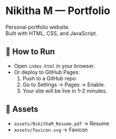 # Nikitha M — Portfolio

Personal portfolio website.  
Built with HTML, CSS, and JavaScript.

## 🚀 How to Run
- Open `index.html` in your browser.
- Or deploy to GitHub Pages:
  1. Push to a GitHub repo.
  2. Go to Settings → Pages → Enable.
  3. Your site will be live in 1–2 minutes.

## 📂 Assets
- `assets/NikithaM_Resume.pdf` → Resume
- `assets/favicon.svg` → Favicon
